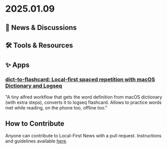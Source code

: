# 2025.01.09

## 📰 News & Discussions



## 🛠️ Tools & Resources



## ✨ Apps


### [dict-to-flashcard: Local-first spaced repetition with macOS Dictionary and Logseq](https://smagin.fyi/posts/dict-to-flashcard/)
"A tiny alfred workflow that gets the word definition from macOS dictionary (with extra steps), converts it to logseq flashcard. Allows to practice words met while reading, on the phone too, offline too."


## How to Contribute
Anyone can contribute to Local-First News with a pull request. Instructions and guidelines available [here](https://github.com/localfirstnews/localfirstnews).

